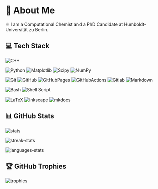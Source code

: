 # 💫 About Me

⚛️ I am a Computational Chemist and a PhD Candidate at Humboldt-Universität zu Berlin.

## 💻 Tech Stack

![C++](https://img.shields.io/badge/c++-%2300599C.svg?style=for-the-badge&logo=c%2B%2B&logoColor=white)

![Python](https://img.shields.io/badge/python-3670A0?style=for-the-badge&logo=python&logoColor=ffdd54)
![Matplotlib](https://img.shields.io/badge/Matplotlib-%23ffffff.svg?style=for-the-badge&logo=Matplotlib&logoColor=black)
![Scipy](https://img.shields.io/badge/SciPy-%230C55A5.svg?style=for-the-badge&logo=scipy&logoColor=%white)
![NumPy](https://img.shields.io/badge/numpy-%23013243.svg?style=for-the-badge&logo=numpy&logoColor=white)
<!-- ![Plotly](https://img.shields.io/badge/Plotly-%233F4F75.svg?style=for-the-badge&logo=plotly&logoColor=white) -->

![Git](https://img.shields.io/badge/Git-F05032.svg?style=for-the-badge&logo=Git&logoColor=white)
![GitHub](https://img.shields.io/badge/GitHub-181717.svg?style=for-the-badge&logo=GitHub&logoColor=white)
![GitHubPages](https://img.shields.io/badge/github%20pages-121013?style=for-the-badge&logo=github&logoColor=white)
![GitHubActions](https://img.shields.io/badge/GitHub%20Actions-2088FF.svg?style=for-the-badge&logo=GitHub-Actions&logoColor=white)
![Gitlab](https://img.shields.io/badge/GitLab-FC6D26.svg?style=for-the-badge&logo=GitLab&logoColor=white)
![Markdown](https://img.shields.io/badge/markdown-%23000000.svg?style=for-the-badge&logo=markdown&logoColor=white)

![Bash](https://img.shields.io/badge/GNU%20Bash-4EAA25.svg?style=for-the-badge&logo=GNU-Bash&logoColor=white)
![Shell Script](https://img.shields.io/badge/shell_script-%23121011.svg?style=for-the-badge&logo=gnu-bash&logoColor=white)

![LaTeX](https://img.shields.io/badge/latex-%23008080.svg?style=for-the-badge&logo=latex&logoColor=white)
![Inkscape](https://img.shields.io/badge/Inkscape-e0e0e0?style=for-the-badge&logo=inkscape&logoColor=080A13)
![mkdocs](https://img.shields.io/badge/Material%20for%20MkDocs-526CFE.svg?style=for-the-badge&logo=Material-for-MkDocs&logoColor=white)

## 📊 GitHub Stats

![stats](https://github-readme-stats.vercel.app/api?username=GuriTheoChem&theme=dark&hide_border=false&include_all_commits=true&count_private=true)

![streak-stats](https://github-readme-streak-stats.herokuapp.com/?user=GuriTheoChem&theme=dark&hide_border=false)

![languages-stats](https://github-readme-stats.vercel.app/api/top-langs/?username=GuriTheoChem&theme=dark&hide_border=false&include_all_commits=true&count_private=true&layout=compact)

## 🏆 GitHub Trophies

![trophies](https://github-profile-trophy.vercel.app/?username=GuriTheoChem&theme=radical&no-frame=false&no-bg=true&margin-w=4)

<!-- ### 🔝 Top Contributed Repo

![](https://github-contributor-stats.vercel.app/api?username=GuriTheoChem&limit=5&theme=dark&combine_all_yearly_contributions=true) -->

<!-- Proudly created with GPRM ( https://gprm.itsvg.in ) -->
